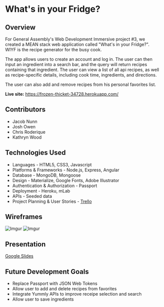 # What's in your Fridge?

## Overview

For General Assembly's Web Development Immersive project #3, we created a MEAN stack web application called "What's in your Fridge?". WIYF is the recipe generator for the busy cook.

The app allows users to create an account and log in. The user can then input an ingredient into a search bar, and the query will return recipes containing that ingredient. The user can view a list of all api recipes, as well as recipe-specific details, including cook time, ingredients, and directions.

The user can also add and remove recipes from his personal favorites list.

**Live site:** https://frozen-thicket-34728.herokuapp.com/

## Contributors

- Jacob Nunn
- Josh Owen
- Chris Roderique
- Kathryn Wood

## Technologies Used

- Languages - HTML5, CSS3, Javascript
- Platforms & Frameworks - Node.js, Express, Angular
- Database - MongoDB, Mongoose
- Design - Materialize, Google Fonts, Adobe Illustrator
- Authentication & Authorization - Passport
- Deployment - Heroku, mLab
- APIs - Seeded data
- Project Planning & User Stories - [Trello](https://trello.com/b/DsRJq10h/project-3-wdi-8)

## Wireframes

![Imgur](http://i.imgur.com/NpdcY8m.jpg)
![Imgur](http://i.imgur.com/9E9VrQe.jpg)

## Presentation
[Google Slides](https://docs.google.com/presentation/d/1W2YVh4dWrzV8uO9M2IFLaFCmLk0frreLPxO8kdIga0A/edit?usp=sharing)

## Future Development Goals

- Replace Passport with JSON Web Tokens
- Allow user to add and delete recipes from favorites
- Integrate Yummly APIs to improve receipe selection and search
- Allow user to save ingredients
